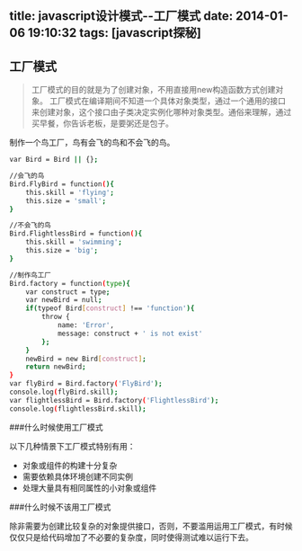 title: javascript设计模式--工厂模式
date: 2014-01-06 19:10:32
tags: [javascript探秘]
---

工厂模式
-------------------------

> 工厂模式的目的就是为了创建对象，不用直接用new构造函数方式创建对象。
> 工厂模式在编译期间不知道一个具体对象类型，通过一个通用的接口来创建对象，这个接口由子类决定实例化哪种对象类型。通俗来理解，通过买早餐，你告诉老板，是要粥还是包子。

制作一个鸟工厂，鸟有会飞的鸟和不会飞的鸟。

<!--more-->
```sh
var Bird = Bird || {};

//会飞的鸟
Bird.FlyBird = function(){
    this.skill = 'flying';
    this.size = 'small';
}

//不会飞的鸟
Bird.FlightlessBird = function(){
    this.skill = 'swimming';
    this.size = 'big';
}

//制作鸟工厂
Bird.factory = function(type){
    var construct = type;
    var newBird = null;
    if(typeof Bird[construct] !== 'function'){
        throw {
            name: 'Error',
            message: construct + ' is not exist'
        };
    }
    newBird = new Bird[construct];
    return newBird;
}
var flyBird = Bird.factory('FlyBird');
console.log(flyBird.skill);
var flightlessBird = Bird.factory('FlightlessBird');
console.log(flightlessBird.skill);
```

###什么时候使用工厂模式

以下几种情景下工厂模式特别有用：

* 对象或组件的构建十分复杂
* 需要依赖具体环境创建不同实例
* 处理大量具有相同属性的小对象或组件

###什么时候不该用工厂模式

除非需要为创建比较复杂的对象提供接口，否则，不要滥用运用工厂模式，有时候仅仅只是给代码增加了不必要的复杂度，同时使得测试难以运行下去。

